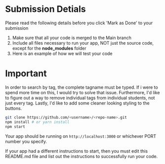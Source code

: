
# Submission Detials

Please read the following details before you click 'Mark as Done' to your submission 
1. Make sure that all your code is merged to the Main branch
2. Include all files necessary to run your app, NOT just the source code, except for the **node_modules** folder
3. Here is an example of how we will test your code 

# Important 
In order to search by tag, the complete tagname must be typed. If i were to spend more time on this, I would try to solve that issue. Furthermore, I'd like to figure out a way to remove individual tags from individual students, not just every tag. Lastly, I'd like to add some cleaner looking styling to the buttons.

```bash
git clone https://github.com/<username>/<repo-name>.git
npm install # or yarn install
npm start  
```

Your app should be running on `http://localhost:3000` or whichever PORT number you specify.

If your app had a different instructions to start, then you must edit this README.md file and list out the instructions to successfully run your code.







